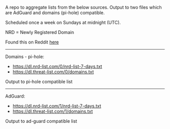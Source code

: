 A repo to aggregate lists from the below sources. Output to two files which are AdGuard and domains (pi-hole) compatible.

Scheduled once a week on Sundays at midnight (UTC).

NRD = Newly Registered Domain

Found this on Reddit [here](https://www.reddit.com/r/pihole/comments/yxxeo1/block_lists_for_security/)

----

Domains - pi-hole:
* https://dl.nrd-list.com/0/nrd-list-7-days.txt
* https://dl.threat-list.com/0/domains.txt

Output to pi-hole compatible list

----

AdGuard: 
* https://dl.nrd-list.com/1/nrd-list-7-days.txt
* https://dl.threat-list.com/1/domains.txt

Output to ad-guard compatible list
